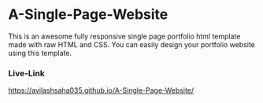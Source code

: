 # A-Single-Page-Website
This is an awesome fully responsive single page portfolio html template made with raw HTML and CSS. You can easily design your portfolio website using this template.
### Live-Link
https://avilashsaha035.github.io/A-Single-Page-Website/
